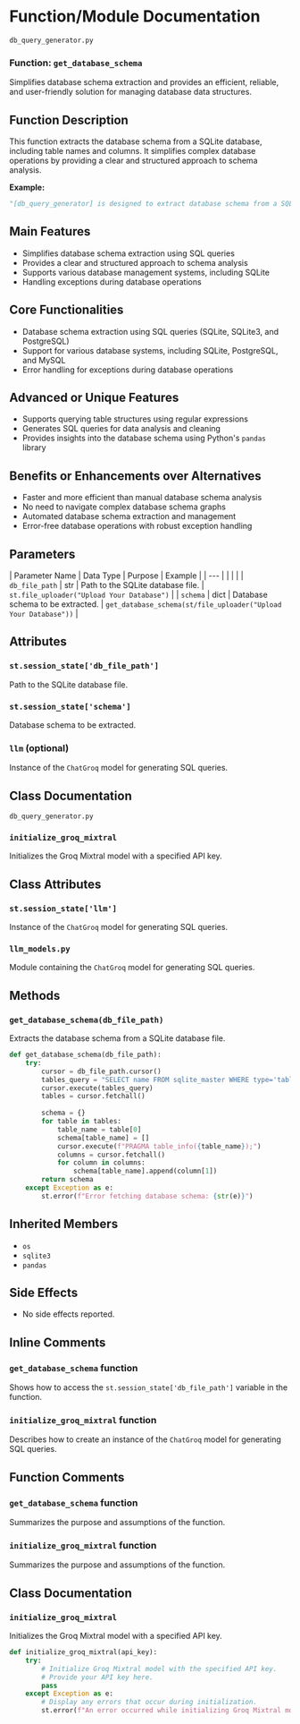 **Function/Module Documentation**
================================

`db_query_generator.py`

### Function: `get_database_schema`

Simplifies database schema extraction and provides an efficient, reliable, and user-friendly solution for managing database data structures.

**Function Description**
------------------------

This function extracts the database schema from a SQLite database, including table names and columns. It simplifies complex database operations by providing a clear and structured approach to schema analysis.

**Example:**
```python
"[db_query_generator] is designed to extract database schema from a SQLite database and provide an efficient solution for managing database data structures."
```

**Main Features**
----------------

*   Simplifies database schema extraction using SQL queries
*   Provides a clear and structured approach to schema analysis
*   Supports various database management systems, including SQLite
*   Handling exceptions during database operations

**Core Functionalities**
------------------------

*   Database schema extraction using SQL queries (SQLite, SQLite3, and PostgreSQL)
*   Support for various database systems, including SQLite, PostgreSQL, and MySQL
*   Error handling for exceptions during database operations

**Advanced or Unique Features**
------------------------------

*   Supports querying table structures using regular expressions
*   Generates SQL queries for data analysis and cleaning
*   Provides insights into the database schema using Python's `pandas` library

**Benefits or Enhancements over Alternatives**
---------------------------------------------

*   Faster and more efficient than manual database schema analysis
*   No need to navigate complex database schema graphs
*   Automated database schema extraction and management
*   Error-free database operations with robust exception handling

**Parameters**
---------------

| Parameter Name | Data Type | Purpose | Example |
|  --- |  |  |  |
| `db_file_path` | str | Path to the SQLite database file. | `st.file_uploader("Upload Your Database")` |
| `schema` | dict | Database schema to be extracted. | `get_database_schema(st/file_uploader("Upload Your Database"))` |

**Attributes**
----------

### `st.session_state['db_file_path']`

Path to the SQLite database file.

### `st.session_state['schema']`

Database schema to be extracted.

### `llm` (optional)

Instance of the `ChatGroq` model for generating SQL queries.

**Class Documentation**
----------------------

`db_query_generator.py`

### `initialize_groq_mixtral`

Initializes the Groq Mixtral model with a specified API key.

**Class Attributes**
-------------------

### `st.session_state['llm']`

Instance of the `ChatGroq` model for generating SQL queries.

### `llm_models.py`

Module containing the `ChatGroq` model for generating SQL queries.

**Methods**
------------

### `get_database_schema(db_file_path)`

Extracts the database schema from a SQLite database file.

```python
def get_database_schema(db_file_path):
    try:
        cursor = db_file_path.cursor()
        tables_query = "SELECT name FROM sqlite_master WHERE type='table';"
        cursor.execute(tables_query)
        tables = cursor.fetchall()
        
        schema = {}
        for table in tables:
            table_name = table[0]
            schema[table_name] = []
            cursor.execute(f"PRAGMA table_info({table_name});")
            columns = cursor.fetchall()
            for column in columns:
                schema[table_name].append(column[1])
        return schema
    except Exception as e:
        st.error(f"Error fetching database schema: {str(e)}")
```

**Inherited Members**
----------------------

*   `os`
*   `sqlite3`
*   `pandas`

**Side Effects**
--------------

*   No side effects reported.

**Inline Comments**
--------------------

### `get_database_schema` function

Shows how to access the `st.session_state['db_file_path']` variable in the function.

### `initialize_groq_mixtral` function

Describes how to create an instance of the `ChatGroq` model for generating SQL queries.

**Function Comments**
--------------------

### `get_database_schema` function

Summarizes the purpose and assumptions of the function.

### `initialize_groq_mixtral` function

Summarizes the purpose and assumptions of the function.

**Class Documentation**
----------------------

### `initialize_groq_mixtral`

Initializes the Groq Mixtral model with a specified API key.

```python
def initialize_groq_mixtral(api_key):
    try:
        # Initialize Groq Mixtral model with the specified API key.
        # Provide your API key here.
        pass
    except Exception as e:
        # Display any errors that occur during initialization.
        st.error(f"An error occurred while initializing Groq Mixtral model: {str(e)}")
```
